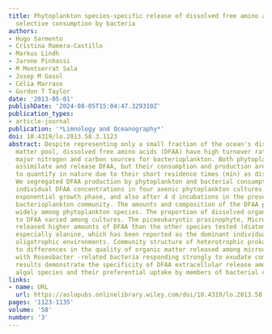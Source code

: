 ```yaml
---
title: Phytoplankton species‐specific release of dissolved free amino acids and their
  selective consumption by bacteria
authors:
- Hugo Sarmento
- Cristina Romera-Castillo
- Markus Lindh
- Jarone Pinhassi
- M Montserrat Sala
- Josep M Gasol
- Cèlia Marrase
- Gordon T Taylor
date: '2013-05-01'
publishDate: '2024-08-05T15:04:47.329310Z'
publication_types:
- article-journal
publication: '*Limnology and Oceanography*'
doi: 10.4319/lo.2013.58.3.1123
abstract: Despite representing only a small fraction of the ocean's dissolved organic
  matter pool, dissolved free amino acids (DFAA) have high turnover rates and are
  major nitrogen and carbon sources for bacterioplankton. Both phytoplankton and bacterioplankton
  assimilate and release DFAA, but their consumption and production are difficult
  to quantify in nature due to their short residence times (min) as dissolved monomers.
  We segregated DFAA production by phytoplankton and bacterial consumption by measuring
  individual DFAA concentrations in four axenic phytoplankton cultures during the
  exponential growth phase, and also after 4 d incubations in the presence of a natural
  bacterioplankton community. The amounts and composition of the DFAA pool varied
  widely among phytoplankton species. The proportion of dissolved organic carbon attributed
  to DFAA varied among cultures. The picoeukaryotic prasinophyte, Micromonas pusilla,
  released higher amounts of DFAA than the other species tested (diatoms and dinoflagellate),
  especially alanine, which has been reported as the dominant individual DFAA in some
  oligotrophic environments. Community structure of heterotrophic prokaryotes responded
  to differences in the quality of organic matter released among microalgal species,
  with Roseobacter ‐related bacteria responding strongly to exudate composition. Our
  results demonstrate the specificity of DFAA extracellular release among several
  algal species and their preferential uptake by members of bacterial communities.
links:
- name: URL
  url: https://aslopubs.onlinelibrary.wiley.com/doi/10.4319/lo.2013.58.3.1123
pages: '1123-1135'
volume: '58'
number: '3'
---
```

